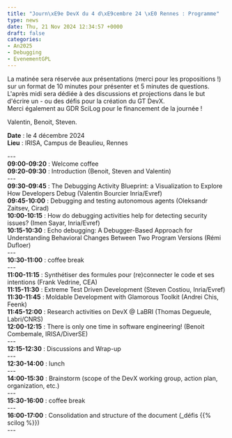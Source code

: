 ```yaml
---
title: "Journ\xE9e DevX du 4 d\xE9cembre 24 \xE0 Rennes : Programme"
type: news
date: Thu, 21 Nov 2024 12:34:57 +0000
draft: false
categories:
- An2025
- Debugging
- EvenementGPL
---
```


La matinée sera réservée aux présentations (merci pour les propositions !) sur un format de 10 minutes pour présenter et 5 minutes de questions.  
L'après midi sera dédiée à des discussions et projections dans le but d'écrire un - ou des défis pour la création du GT DevX.  
Merci également au GDR SciLog pour le financement de la journée !

Valentin, Benoit, Steven.  
  
**Date** : le 4 décembre 2024  
**Lieu** : IRISA, Campus de Beaulieu, Rennes

\---  
**09:00-09:20** : Welcome coffee  
**09:20-09:30** : Introduction (Benoit, Steven and Valentin)  
\---  
**09:30-09:45** : The Debugging Activity Blueprint: a Visualization to Explore How Developers Debug (Valentin Bourcier Inria/Evref)  
**09:45-10:00** : Debugging and testing autonomous agents (Oleksandr Zaitsev, Cirad)  
**10:00-10:15** : How do debugging activities help for detecting security issues? (Imen Sayar, Inria/Evref)  
**10:15-10:30** : Echo debugging: A Debugger-Based Approach for Understanding Behavioral Changes Between Two Program Versions  (Rémi Dufloer)  
\---  
**10:30-11:00** : coffee break  
\---  
**11:00-11:15** : Synthétiser des formules pour (re)connecter le code et ses intentions (Frank Vedrine, CEA)  
**11:15-11:30** : Extreme Test Driven Development (Steven Costiou, Inria/Evref)  
**11:30-11:45** : Moldable Development with Glamorous Toolkit (Andrei Chis, Feenk)  
**11:45-12:00** : Research activities on DevX @ LaBRI (Thomas Degueule, Labri/CNRS)  
**12:00-12:15** : There is only one time in software engineering! (Benoit Combemale, IRISA/DiverSE)  
\---  
**12:15-12:30** : Discussions and Wrap-up  
\---  
**12:30-14:00** : lunch  
\---  
**14:00-15:30** : Brainstorm (scope of the DevX working group, action plan, organization, etc.)  
\---  
**15:30-16:00** : coffee break  
\---  
**16:00-17:00** : Consolidation and structure of the document (_défis {{% scilog %}})  
\---  

